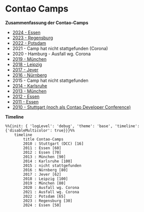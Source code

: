 # Contao Camps

**Zusammenfassung der Contao-Camps**

* [2024 - Essen](2024/camp-2024.md)
* [2023 - Regensburg](2023/camp-2023.md)
* [2022 - Potsdam](2022/camp-2022.md)
* 2021 - Camp hat nicht stattgefunden (Corona)
* 2020 - Hamburg - Ausfall wg. Corona
* [2019 - München](2019/camp-2019.md)
* [2018 - Leipzig](2018/camp-2018.md)
* [2017 - Jever](2017/camp-2017.md)
* [2016 - Nürnberg](2016/camp-2016.md)
* 2015 - Camp hat nicht stattgefunden
* [2014 - Karlsruhe](2014/camp-2014.md)
* [2013 - München](2013/camp-2013.md)
* [2012 - Essen](2012/camp-2012.md)
* [2011 - Essen](2011/camp-2011.md)
* [2010 - Stuttgart (noch als Contao Developer Conference)](2010/camp-2010.md)

**Timeline**

```mermaid
%%{init: { 'logLevel': 'debug', 'theme': 'base', 'timeline': {'disableMulticolor': true}}}%%
    timeline
        title Contao-Camps
        2010 : Stuttgart (DCC) [16]
        2011 : Essen [60]
        2012 : Essen [70]
        2013 : München [90]
        2014 : Karlsruhe [100]
        2015 : nicht stattgefunden
        2016 : Nürnberg [80]
        2017 : Jever [62]
        2018 : Leipzig [100]
        2019 : München [80]
        2020 : Ausfall wg. Corona
        2021 : Ausfall wg. Corona
        2022 : Potsdam [65]
        2023 : Regensburg [30]
        2024 : Essen [50]
```
